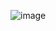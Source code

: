 ![image](https://user-images.githubusercontent.com/51852197/223669283-c6a347ba-e518-4153-bc0d-34d164943346.png)
